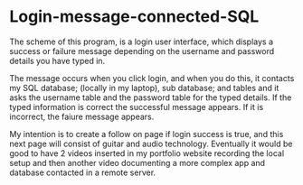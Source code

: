 # Login-message-connected-SQL

The scheme of this program, is a login user interface, which displays a success or failure message depending on the username and password details you have typed in.

The message occurs when you click login, and when you do this, it contacts my SQL database; (locally in my laptop), sub database; and tables and it asks the username table and the password table for the typed details.  If the typed information is correct the successful message appears.  If it is incorrect, the faiure message appears.

My intention is to create a follow on page if login success is true, and this next page will consist of guitar and audio technology.  Eventually it would be good to have 2 videos inserted in my portfolio website recording the local setup and then another video documenting a more complex app and database contacted in a remote server.
